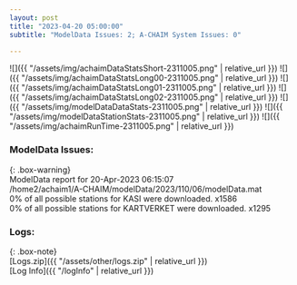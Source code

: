 ```yaml
---
layout: post
title: "2023-04-20 05:00:00"
subtitle: "ModelData Issues: 2; A-CHAIM System Issues: 0"

---
```


![]({{ "/assets/img/achaimDataStatsShort-2311005.png" | relative_url }})
![]({{ "/assets/img/achaimDataStatsLong00-2311005.png" | relative_url }})
![]({{ "/assets/img/achaimDataStatsLong01-2311005.png" | relative_url }})
![]({{ "/assets/img/achaimDataStatsLong02-2311005.png" | relative_url }})
![]({{ "/assets/img/modelDataDataStats-2311005.png" | relative_url }})
![]({{ "/assets/img/modelDataStationStats-2311005.png" | relative_url }})
![]({{ "/assets/img/achaimRunTime-2311005.png" | relative_url }})


### ModelData Issues:  
  
{: .box-warning}  
 ModelData report for 20-Apr-2023 06:15:07   
 /home2/achaim1/A-CHAIM/modelData/2023/110/06/modelData.mat   
 0% of all possible stations for KASI were downloaded. x1586   
 0% of all possible stations for KARTVERKET were downloaded. x1295   
  


### Logs:  
  
{: .box-note}  
[Logs.zip]({{ "/assets/other/logs.zip" | relative_url }})  
[Log Info]({{ "/logInfo" | relative_url }})  
